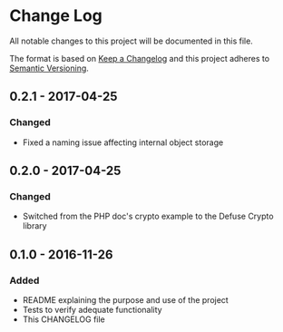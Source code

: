 # Change Log
All notable changes to this project will be documented in this file.

The format is based on [Keep a Changelog](http://keepachangelog.com/)
and this project adheres to [Semantic Versioning](http://semver.org/).

## 0.2.1 - 2017-04-25
### Changed
- Fixed a naming issue affecting internal object storage

## 0.2.0 - 2017-04-25
### Changed
- Switched from the PHP doc's crypto example to the Defuse Crypto library

## 0.1.0 - 2016-11-26
### Added
- README explaining the purpose and use of the project
- Tests to verify adequate functionality
- This CHANGELOG file
